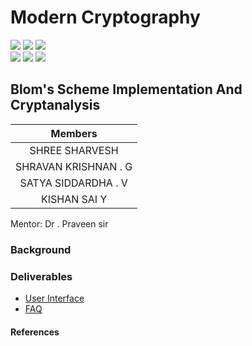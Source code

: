# Modern Cryptography

![](https://img.shields.io/badge/Batch-22CYS-lightgreen) ![](https://img.shields.io/badge/UG-blue) ![](https://img.shields.io/badge/Subject-MC-blue) <br/>
![](https://img.shields.io/badge/Lecture-3-orange) ![](https://img.shields.io/badge/Tutorial-1-orange) ![](https://img.shields.io/badge/Credits-4-orange)

## Blom's Scheme Implementation And Cryptanalysis

| Members | 
|:-------:|
| SHREE SHARVESH | 
| SHRAVAN KRISHNAN . G | 
| SATYA SIDDARDHA . V |
| KISHAN SAI Y |


Mentor: Dr . Praveen sir

### Background



### Deliverables
- [User Interface]()
- [FAQ]()


#### References
